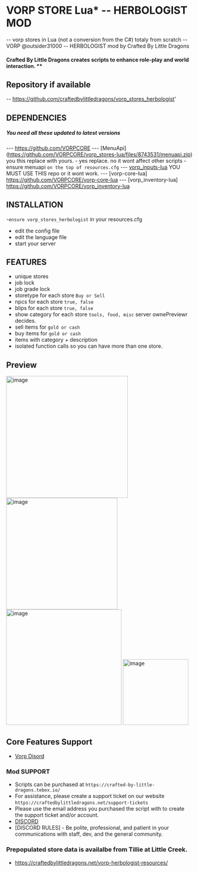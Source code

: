 # VORP STORE Lua* -- HERBOLOGIST MOD

-- vorp stores in Lua (not a conversion from the C#) totaly from scratch
-- VORP @outsider31000
-- HERBOLOGIST mod by Crafted By Little Dragons

#### Crafted By Little Dragons creates scripts to enhance role-play and world interaction. **
## Repository if available
-- https://github.com/craftedbylittledragons/vorp_stores_herbologist'


## DEPENDENCIES
##### You need all these updated to latest versions
--- https://github.com/VORPCORE
--- [MenuApi] (https://github.com/VORPCORE/vorp_stores-lua/files/8743531/menuapi.zip) you this replace with yours. 
        - yes replace. no it wont affect other scripts
        - ensure menuapi `on the top of resources.cfg`
--- [vorp_inputs-lua](https://github.com/VORPCORE/vorp_inputs-lua) YOU MUST USE THIS repo or it wont work.
--- [vorp-core-lua] https://github.com/VORPCORE/vorp-core-lua
--- [vorp_inventory-lua] https://github.com/VORPCORE/vorp_inventory-lua


## INSTALLATION
-`ensure vorp_stores_herbologist` in your resources.cfg
- edit the config file
- edit the language file 
- start your server 

## FEATURES
- unique stores
- job lock
- job grade lock
- storetype for each store `Buy or Sell`
- npcs for each store `true, false`
- blips for each store `true, false`
- show category for each store `tools, food, misc` server ownePreviewr decides.
- sell items for `gold or cash`
- buy items for `gold or cash`
- items with category + description
- isolated function calls so you can have more than one store.

## Preview

<img width="327" alt="image" src="https://user-images.githubusercontent.com/87246847/169596794-2f15e055-8b36-4e9d-a038-a94080b600fe.png">
<img width="299" alt="image" src="https://user-images.githubusercontent.com/87246847/169596867-8857a8c5-3f4b-472b-9c06-22e95b22c91a.png">
<img width="310" alt="image" src="https://user-images.githubusercontent.com/87246847/169596908-19b5425d-68d3-4f88-b6a9-03fa8dfecdca.png">
<img width="176" alt="image" src="https://user-images.githubusercontent.com/87246847/169597469-24f22e41-f887-4e6d-bb30-0b632e2a89f2.png">



## Core Features Support 
- [Vorp Disord](https://discord.gg/DHGVAbCj7N)

### Mod SUPPORT
* Scripts can be purchased at `https://crafted-by-little-dragons.tebex.io/`
* For assistance, please create a support ticket on our website `https://craftedbylittledragons.net/support-tickets` 
* Please use the email address you purchased the script with to create the support ticket and/or account.
* [DISCORD](`https://discord.gg/pTgJNjVDby`)
* [DISCORD RULES] - Be polite, professional, and patient in your communications with staff, dev, and the general community.

### Prepopulated store data is availalbe from Tillie at Little Creek.
* https://craftedbylittledragons.net/vorp-herbologist-resources/
